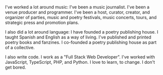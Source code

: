I've worked a lot around music: 
I've been a music journalist.
I've been a venue producer and programmer.
I've been a host, curator, creator, and organizer of parties, music and poetry festivals, music concerts, tours, and strategic press and promotion plans.

I also did a lot around language:
I have founded a poetry publishing house.
I taught Spanish and English as a way of living.
I've published and printed poetry books and fanzines.
I co-founded a poetry publishing house as part of a collective.

I also write code. I work as a "Full Stack Web Developer". 
I've worked with JavaScript, TypeScript, PHP, and Python.
I love to learn, to change. I don't get bored.
